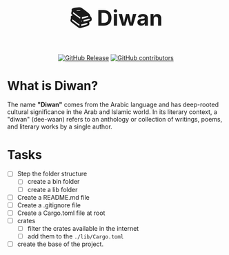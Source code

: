<div align="center">
<!-- make the headline bold and font-size biger -->
    <h1 style="font-size: 50px; font-weight: bold;">📚 Diwan</h1>

[![GitHub Release](https://img.shields.io/github/v/release/Abdogouhmad/Diwan)](https://github.com/Abdogouhmad/Diwan/releases/latest)
[![GitHub contributors](https://img.shields.io/github/contributors/Abdogouhmad/Diwan)](https://github.com/Abdogouhmad/Diwan/graphs/contributors)

</div>

# What is Diwan?

The name <strong>"Diwan"</strong> comes from the Arabic language and has deep-rooted cultural significance in the Arab and Islamic world. In its literary context, a "diwan" (dee-waan) refers to an anthology or collection of writings, poems, and literary works by a single author.

# Tasks

- [ ] Step the folder structure
  - [ ] create a bin folder
  - [ ] create a lib folder
- [ ] Create a README.md file
- [ ] Create a .gitignore file
- [ ] Create a Cargo.toml file at root
- [ ] crates
  - [ ] filter the crates available in the internet
  - [ ] add them to the `./lib/Cargo.toml`
- [ ] create the base of the project.
